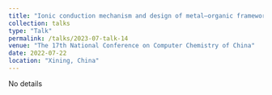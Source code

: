 ```yaml
---
title: "Ionic conduction mechanism and design of metal–organic framework based quasi-solid-state electrolytes"
collection: talks
type: "Talk"
permalink: /talks/2023-07-talk-14
venue: "The 17th National Conference on Computer Chemistry of China"
date: 2022-07-22
location: "Xining, China"
---
```

 
No details